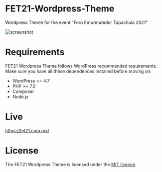 # FET21-Wordpress-Theme
Wordpress Theme for the event "Foro Emprendedor Tapachula 2021"

![screenshot](https://user-images.githubusercontent.com/75698222/139445778-7d457514-9a2a-4601-9431-a38d073d885a.png)

# Requirements
FET21 Wordpress Theme follows WordPress recommended requirements. Make sure you have all these dependences installed before moving on:

- WordPress >= 4.7
- PHP >= 7.0
- Composer
- Node.js

# Live 
https://fet21.com.mx/

# License
The FET21 Wordpress Theme is licensed under the [MIT license](http://opensource.org/licenses/MIT).
